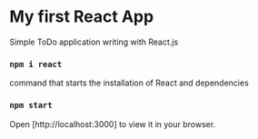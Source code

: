 # My first React App
Simple ToDo application writing with React.js

### `npm i react`
command that starts the installation of React and dependencies

### `npm start`

Open [http://localhost:3000] to view it in your browser.

